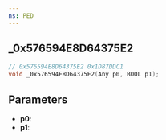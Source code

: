 ```yaml
---
ns: PED
---
```

## _0x576594E8D64375E2

```c
// 0x576594E8D64375E2 0x1D87DDC1
void _0x576594E8D64375E2(Any p0, BOOL p1);
```


## Parameters
* **p0**: 
* **p1**: 

